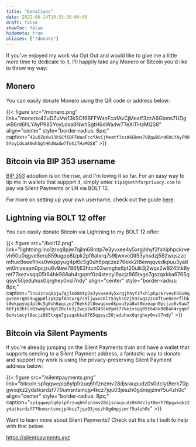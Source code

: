 ```yaml
---
title: "Donations"
date: 2022-06-14T10:53:50-04:00
draft: false
showToc: false
hidemeta: true
aliases: ["/donate"]
---
```


If you've enjoyed my work via Opt Out and would like to give me a little more time to dedicate to it, I'll happily take any Monero or Bitcoin you'd like to throw my way:

## Monero

You can easily donate Monero using the QR code or address below:

{{< figure src="/monero.png" link="monero:42uDZuVw13kSCf6BFFWanFcofAvCjMeatf3zzA6Gbms7UDgwB6rd6hLYAyP985YoyLdsa8NwhSgtH6dWadw7TeXiTHaMQS8" align="center" style="border-radius: 8px;" caption="`42uDZuVw13kSCf6BFFWanFcofAvCjMeatf3zzA6Gbms7UDgwB6rd6hLYAyP985YoyLdsa8NwhSgtH6dWadw7TeXiTHaMQS8`" >}}

## Bitcoin via BIP 353 username

[BIP 353](https://bips.dev/353/) adoption is on the rise, and I'm loving it so far. For an easy way to tip me in wallets that support it, simply enter `tips@sethforprivacy.com` to pay via Silent Payments or LN via BOLT 12.

For more on setting up your own username, check out the guide [here](https://sethforprivacy.com/guides/setting-up-a-bitcoin-username/).

## Lightning via BOLT 12 offer

You can easily donate Bitcoin via Lightning to my BOLT 12 offer:

{{< figure src="/bolt12.png" link="lightning:lno1zrxq8pjw7qjlm68mtp7e3yvxee4y5xrgjhhyf2fxhlphpckrvevh50u0qgve8erq859ugpp8lzpk2pf8atxrq7s9ljwxvc0lt53yhsdzj592wqszzcmftue8eeeflhks0wkppyug4pl6c5g0uh6pqczez76ekk2t8ewqqvedkpuu3ya8wt0mzeapn0pcjzu6v9aw786fj63htcn03wmghx6pt20ulk3j2wqs2w9245tk8ymt77kezvsqq05t64hk988ah4rgqmf0z4stecyl9acjz865txge7gszqxkka6765qqsyc50jeduhux0qrghey0vsl7ndy" align="center" style="border-radius: 8px;" caption="`lno1zrxq8pjw7qjlm68mtp7e3yvxee4y5xrgjhhyf2fxhlphpckrvevh50u0qgve8erq859ugpp8lzpk2pf8atxrq7s9ljwxvc0lt53yhsdzj592wqszzcmftue8eeeflhks0wkppyug4pl6c5g0uh6pqczez76ekk2t8ewqqvedkpuu3ya8wt0mzeapn0pcjzu6v9aw786fj63htcn03wmghx6pt20ulk3j2wqs2w9245tk8ymt77kezvsqq05t64hk988ah4rgqmf0z4stecyl9acjz865txge7gszqxkka6765qqsyc50jeduhux0qrghey0vsl7ndy`" >}}

## Bitcoin via Silent Payments

If you're already jumping on the Silent Payments train and have a wallet that supports sending to a Silent Payment address, a fantastic way to donate and support my work is using the privacy-preserving Silent Payment address below:

{{< figure src="/silentpayments.png" link="bitcoin:sp1qqweplq6ylpfrzuq6hfznzmv28djsraupudz0s0dclyt8erh70pgwxqkz2ydatksrdzf770umsntsmcjp4kcz7jqu03jeszh0gdmpjzmrf5u4zh0c" align="center" style="border-radius: 8px;" caption="`sp1qqweplq6ylpfrzuq6hfznzmv28djsraupudz0s0dclyt8erh70pgwxqkz2ydatksrdzf770umsntsmcjp4kcz7jqu03jeszh0gdmpjzmrf5u4zh0c`" >}}

Want to learn more about Silent Payments? Check out the site I built to help with that below.

<https://silentpayments.xyz>
